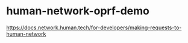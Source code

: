 # human-network-oprf-demo
https://docs.network.human.tech/for-developers/making-requests-to-human-network
